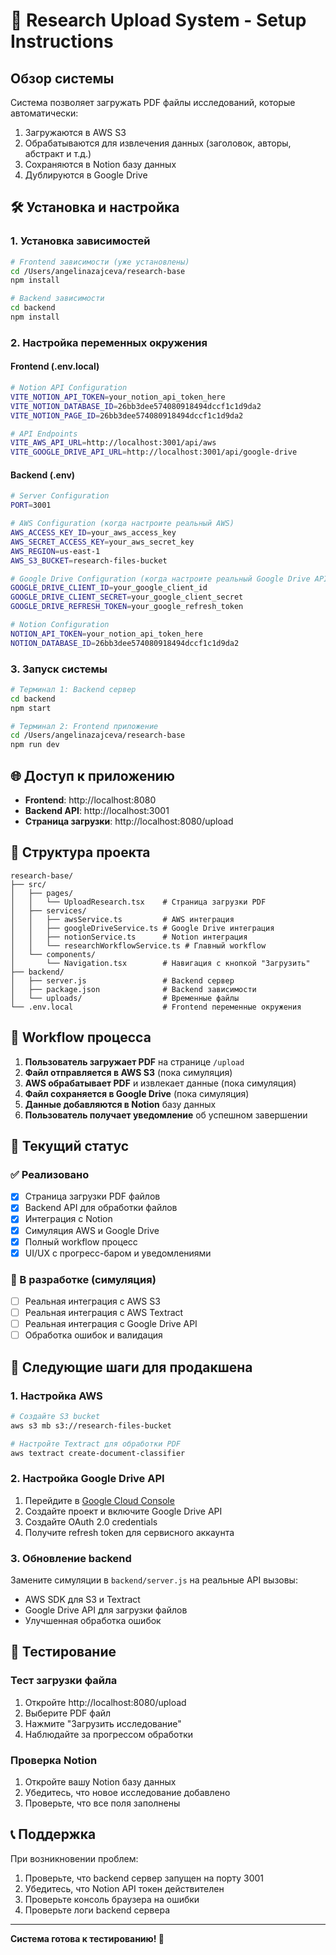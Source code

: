 # 🚀 Research Upload System - Setup Instructions

## Обзор системы

Система позволяет загружать PDF файлы исследований, которые автоматически:
1. Загружаются в AWS S3
2. Обрабатываются для извлечения данных (заголовок, авторы, абстракт и т.д.)
3. Сохраняются в Notion базу данных
4. Дублируются в Google Drive

## 🛠️ Установка и настройка

### 1. Установка зависимостей

```bash
# Frontend зависимости (уже установлены)
cd /Users/angelinazajceva/research-base
npm install

# Backend зависимости
cd backend
npm install
```

### 2. Настройка переменных окружения

#### Frontend (.env.local)
```bash
# Notion API Configuration
VITE_NOTION_API_TOKEN=your_notion_api_token_here
VITE_NOTION_DATABASE_ID=26bb3dee574080918494dccf1c1d9da2
VITE_NOTION_PAGE_ID=26bb3dee574080918494dccf1c1d9da2

# API Endpoints
VITE_AWS_API_URL=http://localhost:3001/api/aws
VITE_GOOGLE_DRIVE_API_URL=http://localhost:3001/api/google-drive
```

#### Backend (.env)
```bash
# Server Configuration
PORT=3001

# AWS Configuration (когда настроите реальный AWS)
AWS_ACCESS_KEY_ID=your_aws_access_key
AWS_SECRET_ACCESS_KEY=your_aws_secret_key
AWS_REGION=us-east-1
AWS_S3_BUCKET=research-files-bucket

# Google Drive Configuration (когда настроите реальный Google Drive API)
GOOGLE_DRIVE_CLIENT_ID=your_google_client_id
GOOGLE_DRIVE_CLIENT_SECRET=your_google_client_secret
GOOGLE_DRIVE_REFRESH_TOKEN=your_google_refresh_token

# Notion Configuration
NOTION_API_TOKEN=your_notion_api_token_here
NOTION_DATABASE_ID=26bb3dee574080918494dccf1c1d9da2
```

### 3. Запуск системы

```bash
# Терминал 1: Backend сервер
cd backend
npm start

# Терминал 2: Frontend приложение
cd /Users/angelinazajceva/research-base
npm run dev
```

## 🌐 Доступ к приложению

- **Frontend**: http://localhost:8080
- **Backend API**: http://localhost:3001
- **Страница загрузки**: http://localhost:8080/upload

## 📁 Структура проекта

```
research-base/
├── src/
│   ├── pages/
│   │   └── UploadResearch.tsx    # Страница загрузки PDF
│   ├── services/
│   │   ├── awsService.ts         # AWS интеграция
│   │   ├── googleDriveService.ts # Google Drive интеграция
│   │   ├── notionService.ts      # Notion интеграция
│   │   └── researchWorkflowService.ts # Главный workflow
│   └── components/
│       └── Navigation.tsx        # Навигация с кнопкой "Загрузить"
├── backend/
│   ├── server.js                 # Backend сервер
│   ├── package.json              # Backend зависимости
│   └── uploads/                  # Временные файлы
└── .env.local                    # Frontend переменные окружения
```

## 🔄 Workflow процесса

1. **Пользователь загружает PDF** на странице `/upload`
2. **Файл отправляется в AWS S3** (пока симуляция)
3. **AWS обрабатывает PDF** и извлекает данные (пока симуляция)
4. **Файл сохраняется в Google Drive** (пока симуляция)
5. **Данные добавляются в Notion** базу данных
6. **Пользователь получает уведомление** об успешном завершении

## 🧪 Текущий статус

### ✅ Реализовано
- [x] Страница загрузки PDF файлов
- [x] Backend API для обработки файлов
- [x] Интеграция с Notion
- [x] Симуляция AWS и Google Drive
- [x] Полный workflow процесс
- [x] UI/UX с прогресс-баром и уведомлениями

### 🔄 В разработке (симуляция)
- [ ] Реальная интеграция с AWS S3
- [ ] Реальная интеграция с AWS Textract
- [ ] Реальная интеграция с Google Drive API
- [ ] Обработка ошибок и валидация

## 🚀 Следующие шаги для продакшена

### 1. Настройка AWS
```bash
# Создайте S3 bucket
aws s3 mb s3://research-files-bucket

# Настройте Textract для обработки PDF
aws textract create-document-classifier
```

### 2. Настройка Google Drive API
1. Перейдите в [Google Cloud Console](https://console.cloud.google.com/)
2. Создайте проект и включите Google Drive API
3. Создайте OAuth 2.0 credentials
4. Получите refresh token для сервисного аккаунта

### 3. Обновление backend
Замените симуляции в `backend/server.js` на реальные API вызовы:
- AWS SDK для S3 и Textract
- Google Drive API для загрузки файлов
- Улучшенная обработка ошибок

## 🐛 Тестирование

### Тест загрузки файла
1. Откройте http://localhost:8080/upload
2. Выберите PDF файл
3. Нажмите "Загрузить исследование"
4. Наблюдайте за прогрессом обработки

### Проверка Notion
1. Откройте вашу Notion базу данных
2. Убедитесь, что новое исследование добавлено
3. Проверьте, что все поля заполнены

## 📞 Поддержка

При возникновении проблем:
1. Проверьте, что backend сервер запущен на порту 3001
2. Убедитесь, что Notion API токен действителен
3. Проверьте консоль браузера на ошибки
4. Проверьте логи backend сервера

---

**Система готова к тестированию! 🎉**
